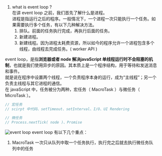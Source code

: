 <!--
 * @Author: Richard Chiang
 * @Date: 2021-03-08 12:35:21
 * @LastEditor: Richard Chiang
 * @LastEditTime: 2021-03-08 13:57:51
 * @Email: 19875991227@163.com
 * @Description: event loop
-->
1. what is event loop ?  
在讲 event loop 之前，我们首先了解什么是进程。  
进程是指运行之后的程序。一般情况下，一个进程一次只能执行一个任务。如果需要执行多个任务，有以下几种解决方法。  
    1. 排队。前面的任务执行完成，再执行后面的任务。
    2. 新建进程。
    3. 新建线程。因为进程太耗费资源，所以如今的程序允许一个进程包含多个线程，由线程去完成任务。( worker API )

event loop，是指**浏览器或者 node 解决javaScript 单线程运行时不会阻塞的机制**，也就是我们使用异步的原因。其本质上是一个程序结构，用于等待和发送消息和事件。  
就是说在程序中设置两个线程，一个负责程序本身的运行，成为“主线程”；另一个负责主线程与其它进程的通信。  
在 javaScript 中，任务被分为两种，宏任务（ MacroTask ）与微任务（ MicroTask ）。  
```js
// 宏任务
// scirpt 中代码、setTimeout、setInterval、I/O、UI Rendering

// 微任务
// Process.nextTick( node )、Promise
```
![event loop](https://segmentfault.com/img/remote/1460000016278118)
event loop 有以下几个重点：  
1. MacroTask 一次只从队列中取一个任务执行，执行完之后就去执行微任务队列中的任务